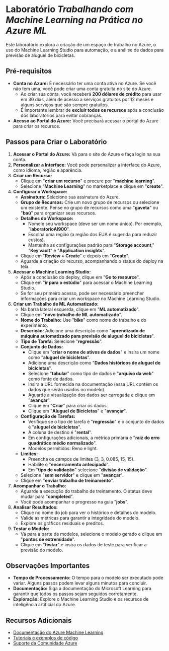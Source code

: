 # Laboratório _Trabalhando com Machine Learning na Prática no Azure ML_

Este laboratório explora a criação de um espaço de trabalho no Azure, o uso do Machine Learning Studio para automação, e a análise de dados para previsão de aluguel de bicicletas.

## Pré-requisitos

*   **Conta no Azure:** É necessário ter uma conta ativa no Azure. Se você não tem uma, você pode criar uma conta gratuita no site do Azure.
    *   Ao criar sua conta, você receberá **200 dólares de crédito** para usar em 30 dias, além de acesso a serviços gratuitos por 12 meses e alguns serviços que são sempre gratuitos.
    *   É importante lembrar de **excluir todos os recursos** após a conclusão dos laboratórios para evitar cobranças.
*   **Acesso ao Portal do Azure:** Você precisará acessar o portal do Azure para criar os recursos.

## Passos para Criar o Laboratório

1.  **Acessar o Portal do Azure:** Vá para o site do Azure e faça login na sua conta.
2.  **Personalizar a Interface:** Você pode personalizar a interface do Azure, como idioma, região e aparência.
3.  **Criar um Recurso:**
    *   Clique em "**criar um recurso**" e procure por "**machine learning**".
    *   Selecione "**Machine Learning**" no marketplace e clique em "**create**".
4.  **Configurar o Workspace:**
    *   **Assinatura:** Selecione sua assinatura do Azure.
    *   **Grupo de Recursos:** Crie um novo grupo de recursos ou selecione um existente. Pense no grupo de recursos como uma "**gaveta**" ou "**baú**" para organizar seus recursos.
    *   **Detalhes do Workspace:**
        *   Nomeie seu workspace (deve ser um nome único). Por exemplo, "**laboratorioAI900**".
        *   Escolha uma região (a região dos EUA é sugerida para reduzir custos).
        *   Mantenha as configurações padrão para "**Storage account**," "**Key vault**" e "**Application insights**".
    *   Clique em "**Review + Create**" e depois em "**Create**".
    *   Aguarde a criação do recurso, acompanhando o status do deploy na tela.
5.  **Acessar o Machine Learning Studio:**
    *   Após a conclusão do deploy, clique em "**Go to resource**".
    *   Clique em "**ir para o estúdio**" para acessar o Machine Learning Studio.
    *   Se for seu primeiro acesso, pode ser necessário preencher informações para criar um workspace no Machine Learning Studio.
6.  **Criar um Trabalho de ML Automatizado:**
    *   Na barra lateral esquerda, clique em "**ML automatizado**".
    *   Clique em "**novo trabalho de ML automatizado**".
    *   **Nome do Trabalho:** Use "**bike**" como nome do trabalho e do experimento.
    *   **Descrição:** Adicione uma descrição como "**aprendizado de máquina automatizado para previsão de aluguel de bicicletas**".
    *   **Tipo de Tarefa:** Selecione "**regressão**".
    *   **Conjunto de Dados:**
        *   Clique em "**criar o nome de ativos de dados**" e insira um nome como "**aluguel de bicicletas**".
         *   Adicione uma descrição como "**Dados históricos de aluguel de bicicletas**".
        *   Selecione "**tabular**" como tipo de dados e "**arquivo da web**" como fonte de dados.
        *   Insira a URL fornecida na documentação (essa URL contém os dados que serão usados no modelo).
        *   Aguarde a visualização dos dados ser carregada e clique em "**avançar**".
        *  Clique em "**Criar**" para criar os dados.
        *   Clique em "**Aluguel de Bicicletas**" e "**avançar**".
    *   **Configuração de Tarefas:**
        *   Verifique se o tipo de tarefa é "**regressão**" e o conjunto de dados é "**aluguel de bicicletas**".
        *   A coluna de destino é "**rental**".
         *   Em configurações adicionais, a métrica primária é "**raiz do erro quadrático médio normalizado**".
        *   Modelos permitidos: Reno e light.
    *   **Limites:**
        *   Preencha os campos de limites (3, 3, 0.085, 15, 15).
        *   Habilite o "**encerramento antecipado**".
        *   Em "**tipo de validação**" selecione "**divisão de validação**".
    *   Selecione "**sem servidor**" e clique em "**avançar**".
    *   Clique em "**enviar trabalho de treinamento**".
7.  **Acompanhar o Trabalho:**
    *   Aguarde a execução do trabalho de treinamento. O status deve mudar para "**completed**".
    *   Você pode acompanhar o progresso na guia "**jobs**".
8.  **Analisar Resultados:**
    *   Clique no nome do job para ver o histórico e detalhes do modelo.
    *   Valide as métricas para garantir a integridade do modelo.
    *   Explore os gráficos residuais e preditos.
9.  **Testar o Modelo:**
    *   Vá para a parte de modelos, selecione o modelo gerado e clique em "**pontos de extremidade**".
    *   Clique em "**testar**" e insira os dados de teste para verificar a previsão do modelo.

## Observações Importantes

*   **Tempo de Processamento:** O tempo para o modelo ser executado pode variar. Alguns passos podem levar alguns minutos para concluir.
*   **Documentação:** Siga a documentação do Microsoft Learning para garantir que todos os passos sejam seguidos corretamente.
*   **Exploração:** Explore o Machine Learning Studio e os recursos de inteligência artificial do Azure.

## Recursos Adicionais

- [Documentação do Azure Machine Learning](https://learn.microsoft.com/azure/machine-learning/)
- [Tutoriais e exemplos de código](https://learn.microsoft.com/azure/machine-learning/tutorials/)
- [Suporte da Comunidade Azure](https://learn.microsoft.com/azure/)
